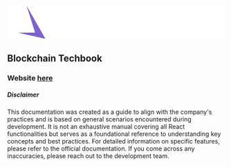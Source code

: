 [![SpaceDev](/assets/SpaceDevLogo.svg)](https://www.spacedev.io/)

## Blockchain Techbook

[](https://github.com/spaceUY/react-guidelines#react-guidelines)

### Website  **[here](https://spaceuy.github.io/blockchain-guidelines/)**

[](https://github.com/spaceUY/react-guidelines#website-here)

##### Disclaimer

[](https://github.com/spaceUY/react-guidelines#disclaimer)

This documentation was created as a guide to align with the company's practices and is based on general scenarios encountered during development. It is not an exhaustive manual covering all React functionalities but serves as a foundational reference to understanding key concepts and best practices. For detailed information on specific features, please refer to the official documentation. If you come across any inaccuracies, please reach out to the development team.